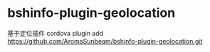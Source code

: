 # bshinfo-plugin-geolocation
基于定位插件
cordova plugin add  https://github.com/AromaSunbeam/bshinfo-plugin-geolocation.git
